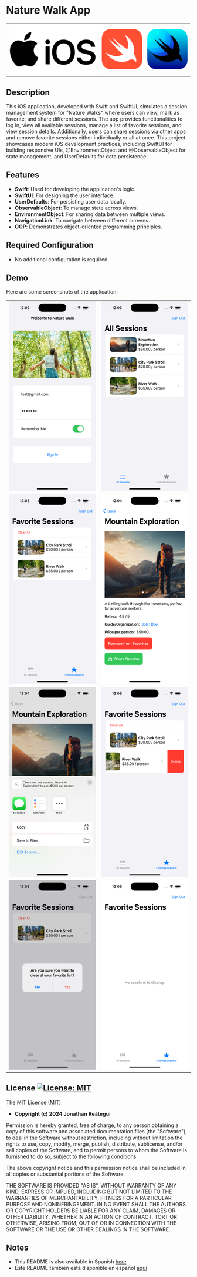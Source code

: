 # Nature Walk App

<table>
  <tr>
    <td><img src="./assets/logo/iOS-logo.png" width="240" /></td>
    <td><img src="./assets/logo/Swift-logo.png" width="110" /></td>
    <td><img src="./assets/logo/SwiftUI-logo.png" width="110" /></td>
  </tr>
</table>

## Description

This iOS application, developed with Swift and SwiftUI, simulates a session management system for "Nature Walks" where users can view, mark as favorite, and share different sessions. The app provides functionalities to log in, view all available sessions, manage a list of favorite sessions, and view session details. Additionally, users can share sessions via other apps and remove favorite sessions either individually or all at once. This project showcases modern iOS development practices, including SwiftUI for building responsive UIs, @EnvironmentObject and @ObservableObject for state management, and UserDefaults for data persistence.

## Features

- **Swift**: Used for developing the application's logic.
- **SwiftUI**: For designing the user interface.
- **UserDefaults**: For persisting user data locally.
- **ObservableObject**: To manage state across views.
- **EnvironmentObject**: For sharing data between multiple views.
- **NavigationLink**: To navigate between different screens.
- **OOP**: Demonstrates object-oriented programming principles.

## Required Configuration

- No additional configuration is required.

## Demo

Here are some screenshots of the application:

<table>
  <tr>
    <td><img src="./assets/demo/1-Login.png"/></td>
    <td><img src="./assets/demo/2-All-Sessions-List.png"/></td>
  </tr>
  <tr>
    <td><img src="./assets/demo/3-Favorite-Sessions-List.png"/></td>
    <td><img src="./assets/demo/4-Session-Detail.png"/></td>
  </tr>
  <tr>
    <td><img src="./assets/demo/5-Sharing-Session.png"/></td>
    <td><img src="./assets/demo/6-Removing-One-Favorite-Session.png"/></td>
  </tr>
  <tr>
    <td><img src="./assets/demo/7-Removing-All-Favorite-Sessions.png"/></td>
    <td><img src="./assets/demo/8-Favorite-Sessions-Empty-List.png"/></td>
  </tr>
</table>

## License [![License: MIT](https://img.shields.io/badge/License-MIT-yellow.svg)](https://opensource.org/licenses/MIT)

The MIT License (MIT)

- **Copyright (c) 2024 Jonathan Reátegui**

Permission is hereby granted, free of charge, to any person obtaining a copy of this software and associated documentation files (the "Software"), to deal in the Software without restriction, including without limitation the rights to use, copy, modify, merge, publish, distribute, sublicense, and/or sell copies of the Software, and to permit persons to whom the Software is furnished to do so, subject to the following conditions:

The above copyright notice and this permission notice shall be included in all copies or substantial portions of the Software.

THE SOFTWARE IS PROVIDED "AS IS", WITHOUT WARRANTY OF ANY KIND, EXPRESS OR IMPLIED, INCLUDING BUT NOT LIMITED TO THE WARRANTIES OF MERCHANTABILITY, FITNESS FOR A PARTICULAR PURPOSE AND NONINFRINGEMENT. IN NO EVENT SHALL THE AUTHORS OR COPYRIGHT HOLDERS BE LIABLE FOR ANY CLAIM, DAMAGES OR OTHER LIABILITY, WHETHER IN AN ACTION OF CONTRACT, TORT OR OTHERWISE, ARISING FROM, OUT OF OR IN CONNECTION WITH THE SOFTWARE OR THE USE OR OTHER DEALINGS IN THE SOFTWARE.

## Notes

- This README is also available in Spanish  [here](README-es.md)
- Este README también está disponible en español  [aquí](README-es.md)
